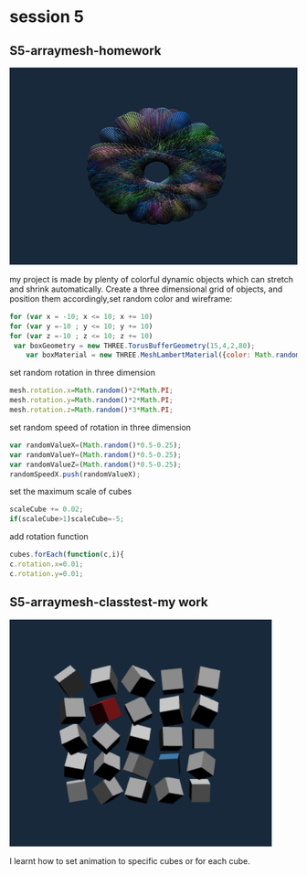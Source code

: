 # session 5
## S5-arraymesh-homework
![5h](https://github.com/whatchamacallit233/CreativeCoding--Xiaowei-JI/blob/master/Digital%20Nature-Final%20Assignment/texture/5h.png)

my project is made by plenty of colorful dynamic objects which can stretch and shrink automatically.
Create a three dimensional grid of objects, and position them accordingly,set random color and wireframe:
```javascript
for (var x = -10; x <= 10; x += 10)
for (var y =-10 ; y <= 10; y += 10)
for (var z =-10 ; z <= 10; z += 10)
 var boxGeometry = new THREE.TorusBufferGeometry(15,4,2,80);
    var boxMaterial = new THREE.MeshLambertMaterial({color: Math.random() * 0xFFFFFF,wireframe:true});
```

set random rotation in three dimension
```javascript
mesh.rotation.x=Math.random()*2*Math.PI;
mesh.rotation.y=Math.random()*2*Math.PI;
mesh.rotation.z=Math.random()*3*Math.PI;
```
set random speed of rotation in three dimension
```javascript
var randomValueX=(Math.random()*0.5-0.25);
var randomValueY=(Math.random()*0.5-0.25);
var randomValueZ=(Math.random()*0.5-0.25);
randomSpeedX.push(randomValueX);
```
set the maximum scale of cubes
```javascript
scaleCube += 0.02;
if(scaleCube>1)scaleCube=-5;
```

add rotation function
```javascript
cubes.forEach(function(c,i){
c.rotation.x=0.01;
c.rotation.y=0.01;
```

## S5-arraymesh-classtest-my work
![5m](https://github.com/whatchamacallit233/CreativeCoding--Xiaowei-JI/blob/master/Digital%20Nature-Final%20Assignment/texture/5m.png)

I learnt how to set animation to specific cubes or for each cube.
